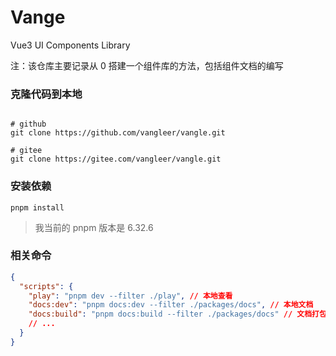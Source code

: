 # Vange

Vue3 UI Components Library

注：该仓库主要记录从 0 搭建一个组件库的方法，包括组件文档的编写

### 克隆代码到本地

```shell

# github
git clone https://github.com/vangleer/vangle.git

# gitee
git clone https://gitee.com/vangleer/vangle.git

```

### 安装依赖

```
pnpm install
```

> 我当前的 pnpm 版本是 6.32.6

### 相关命令

```json
{
  "scripts": {
    "play": "pnpm dev --filter ./play", // 本地查看
    "docs:dev": "pnpm docs:dev --filter ./packages/docs", // 本地文档
    "docs:build": "pnpm docs:build --filter ./packages/docs" // 文档打包
    // ...
  }
}
```
